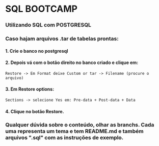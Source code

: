 # SQL BOOTCAMP
### Utilizando SQL com POSTGRESQL
### Caso hajam arquivos .tar de tabelas prontas:
#### 1. Crie o banco no postgresql
#### 2. Depois vá com o botão direito no banco criado e clique em:
````
Restore -> Em Format deixe Custom or tar -> Filename (procure o arquivo)
````
#### 3. Em Restore options:
````
Sections -> selecione Yes em: Pre-data + Post-data + Data
````
#### 4. Clique no botão Restore.
### Qualquer dúvida sobre o conteúdo, olhar as branchs. Cada uma representa um tema e tem README.md e também arquivos ".sql" com as instruções de exemplo.
